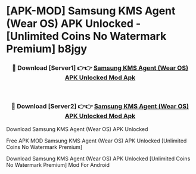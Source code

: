 # [APK-MOD] Samsung KMS Agent (Wear OS) APK Unlocked - [Unlimited Coins No Watermark Premium] b8jgy



<div align="center">
<h3>🔴 Download [Server1] 👉👉 <a href="https://momento.my/?title=Samsung_KMS_Agent_(Wear_OS)_APK_Unlocked">Samsung KMS Agent (Wear OS) APK Unlocked Mod Apk</a></h3><br>

<h3>🔴 Download [Server2] 👉👉 <a href="https://momento.my/?title=Samsung_KMS_Agent_(Wear_OS)_APK_Unlocked">Samsung KMS Agent (Wear OS) APK Unlocked Mod Apk</a></h3>
</div>



Download Samsung KMS Agent (Wear OS) APK Unlocked 

Free APK MOD Samsung KMS Agent (Wear OS) APK Unlocked [Unlimited Coins No Watermark Premium]

Download Samsung KMS Agent (Wear OS) APK Unlocked [Unlimited Coins No Watermark Premium] Mod For Android
